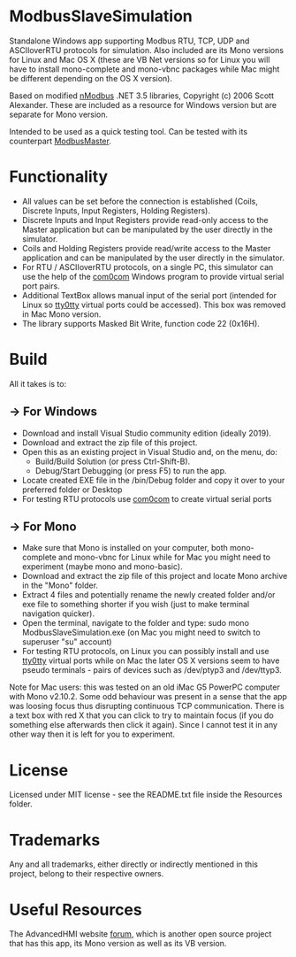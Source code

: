 # ModbusSlaveSimulation
Standalone Windows app supporting Modbus RTU, TCP, UDP and ASCIIoverRTU protocols for simulation. Also included are its Mono versions for Linux and Mac OS X (these are VB Net versions so for Linux you will have to install mono-complete and mono-vbnc packages while Mac might be different depending on the OS X version).

Based on modified [nModbus](https://code.google.com/p/nmodbus/) .NET 3.5 libraries, Copyright (c) 2006 Scott Alexander.
These are included as a resource for Windows version but are separate for Mono version.

Intended to be used as a quick testing tool. Can be tested with its counterpart [ModbusMaster](https://github.com/GitHubDragonFly/ModbusMaster).

# Functionality
- All values can be set before the connection is established (Coils, Discrete Inputs, Input Registers, Holding Registers).
- Discrete Inputs and Input Registers provide read-only access to the Master application but can be manipulated by the user directly in the simulator.
- Coils and Holding Registers provide read/write access to the Master application and can be manipulated by the user directly in the simulator.
- For RTU / ASCIIoverRTU protocols, on a single PC, this simulator can use the help of the [com0com](https://pete.akeo.ie/search/label/com0com) Windows program to provide virtual serial port pairs.
- Additional TextBox allows manual input of the serial port (intended for Linux so [tty0tty](https://github.com/freemed/tty0tty) virtual ports could be accessed). This box was removed in Mac Mono version.
- The library supports Masked Bit Write, function code 22 (0x16H).

# Build
All it takes is to:
## -> For Windows
- Download and install Visual Studio community edition (ideally 2019).
- Download and extract the zip file of this project.
- Open this as an existing project in Visual Studio and, on the menu, do:
  - Build/Build Solution (or press Ctrl-Shift-B).
  - Debug/Start Debugging (or press F5) to run the app.
- Locate created EXE file in the /bin/Debug folder and copy it over to your preferred folder or Desktop
- For testing RTU protocols use [com0com](https://pete.akeo.ie/search/label/com0com) to create virtual serial ports
## -> For Mono
- Make sure that Mono is installed on your computer, both mono-complete and mono-vbnc for Linux while for Mac you might need to experiment (maybe mono and mono-basic).
- Download and extract the zip file of this project and locate Mono archive in the "Mono" folder.
- Extract 4 files and potentially rename the newly created folder and/or exe file to something shorter if you wish (just to make terminal navigation quicker).
- Open the terminal, navigate to the folder and type: sudo mono ModbusSlaveSimulation.exe (on Mac you might need to switch to superuser "su" account)
- For testing RTU protocols, on Linux you can possibly install and use [tty0tty](https://github.com/freemed/tty0tty) virtual ports while on Mac the later OS X versions seem to have pseudo terminals - pairs of devices such as /dev/ptyp3 and /dev/ttyp3.

Note for Mac users: this was tested on an old iMac G5 PowerPC computer with Mono v2.10.2. Some odd behaviour was present in a sense that the app was loosing focus thus disrupting continuous TCP communication. There is a text box with red X that you can click to try to maintain focus (if you do something else afterwards then click it again). Since I cannot test it in any other way then it is left for you to experiment.

# License
Licensed under MIT license - see the README.txt file inside the Resources folder.

# Trademarks
Any and all trademarks, either directly or indirectly mentioned in this project, belong to their respective owners.

# Useful Resources
The AdvancedHMI website [forum](https://www.advancedhmi.com/forum/), which is another open source project that has this app, its Mono version as well as its VB version.
